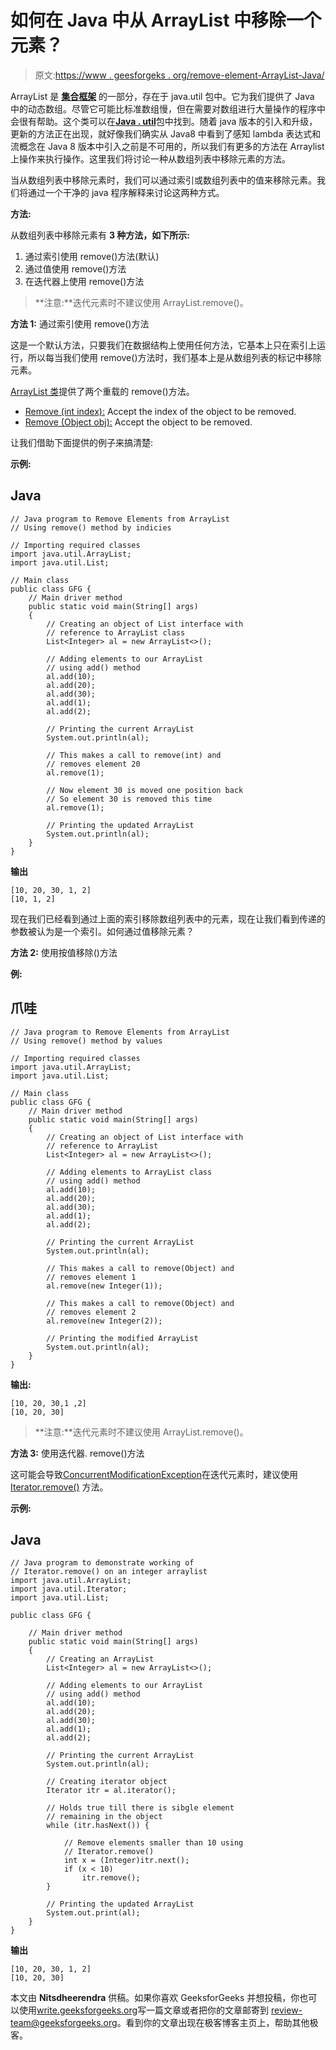 # 如何在 Java 中从 ArrayList 中移除一个元素？

> 原文:[https://www . geesforgeks . org/remove-element-ArrayList-Java/](https://www.geeksforgeeks.org/remove-element-arraylist-java/)

ArrayList 是 [**集合框架**](https://www.geeksforgeeks.org/collections-in-java-2/) 的一部分，存在于 java.util 包中。它为我们提供了 Java 中的动态数组。尽管它可能比标准数组慢，但在需要对数组进行大量操作的程序中会很有帮助。这个类可以在[**Java . util**](https://www.geeksforgeeks.org/java-util-package-java/)包中找到。随着 java 版本的引入和升级，更新的方法正在出现，就好像我们确实从 Java8 中看到了感知 lambda 表达式和流概念在 Java 8 版本中引入之前是不可用的，所以我们有更多的方法在 Arraylist 上操作来执行操作。这里我们将讨论一种从数组列表中移除元素的方法。

当从数组列表中移除元素时，我们可以通过索引或数组列表中的值来移除元素。我们将通过一个干净的 java 程序解释来讨论这两种方式。

**方法:**

从数组列表中移除元素有 **3 种方法，如下所示:**

1.  通过索引使用 remove()方法(默认)
2.  通过值使用 remove()方法
3.  在迭代器上使用 remove()方法

> **注意:**迭代元素时不建议使用 ArrayList.remove()。

**方法 1:** 通过索引使用 remove()方法

这是一个默认方法，只要我们在数据结构上使用任何方法，它基本上只在索引上运行，所以每当我们使用 remove()方法时，我们基本上是从数组列表的标记中移除元素。

[ArrayList 类](https://www.geeksforgeeks.org/arraylist-in-java/)提供了两个重载的 remove()方法。

*   [Remove (int index):](https://www.geeksforgeeks.org/list-removeint-index-method-in-java-with-examples/) Accept the index of the object to be removed.
*   [Remove (Object obj):](https://www.geeksforgeeks.org/list-removeobject-obj-method-in-java-with-examples/) Accept the object to be removed.

让我们借助下面提供的例子来搞清楚:

**示例:**

## Java

```
// Java program to Remove Elements from ArrayList
// Using remove() method by indicies

// Importing required classes
import java.util.ArrayList;
import java.util.List;

// Main class
public class GFG {
    // Main driver method
    public static void main(String[] args)
    {
        // Creating an object of List interface with
        // reference to ArrayList class
        List<Integer> al = new ArrayList<>();

        // Adding elements to our ArrayList
        // using add() method
        al.add(10);
        al.add(20);
        al.add(30);
        al.add(1);
        al.add(2);

        // Printing the current ArrayList
        System.out.println(al);

        // This makes a call to remove(int) and
        // removes element 20
        al.remove(1);

        // Now element 30 is moved one position back
        // So element 30 is removed this time
        al.remove(1);

        // Printing the updated ArrayList
        System.out.println(al);
    }
}
```

**输出**

```
[10, 20, 30, 1, 2]
[10, 1, 2]
```

现在我们已经看到通过上面的索引移除数组列表中的元素，现在让我们看到传递的参数被认为是一个索引。如何通过值移除元素？

**方法 2:** 使用按值移除()方法

**例:**

## 爪哇

```
// Java program to Remove Elements from ArrayList
// Using remove() method by values

// Importing required classes
import java.util.ArrayList;
import java.util.List;

// Main class
public class GFG {
    // Main driver method
    public static void main(String[] args)
    {
        // Creating an object of List interface with
        // reference to ArrayList
        List<Integer> al = new ArrayList<>();

        // Adding elements to ArrayList class
        // using add() method
        al.add(10);
        al.add(20);
        al.add(30);
        al.add(1);
        al.add(2);

        // Printing the current ArrayList
        System.out.println(al);

        // This makes a call to remove(Object) and
        // removes element 1
        al.remove(new Integer(1));

        // This makes a call to remove(Object) and
        // removes element 2
        al.remove(new Integer(2));

        // Printing the modified ArrayList
        System.out.println(al);
    }
}
```

**输出:**

```
[10, 20, 30,1 ,2]
[10, 20, 30]
```

> **注意:**迭代元素时不建议使用 ArrayList.remove()。

**方法 3:** 使用迭代器. remove()方法

这可能会导致[ConcurrentModificationException](https://docs.oracle.com/javase/7/docs/api/java/util/ConcurrentModificationException.html)在迭代元素时，建议使用 [Iterator.remove()](https://www.geeksforgeeks.org/iterators-in-java/) 方法。

**示例:**

## Java

```
// Java program to demonstrate working of
// Iterator.remove() on an integer arraylist
import java.util.ArrayList;
import java.util.Iterator;
import java.util.List;

public class GFG {

    // Main driver method
    public static void main(String[] args)
    {
        // Creating an ArrayList
        List<Integer> al = new ArrayList<>();

        // Adding elements to our ArrayList
        // using add() method
        al.add(10);
        al.add(20);
        al.add(30);
        al.add(1);
        al.add(2);

        // Printing the current ArrayList
        System.out.println(al);

        // Creating iterator object
        Iterator itr = al.iterator();

        // Holds true till there is sibgle element
        // remaining in the object
        while (itr.hasNext()) {

            // Remove elements smaller than 10 using
            // Iterator.remove()
            int x = (Integer)itr.next();
            if (x < 10)
                itr.remove();
        }

        // Printing the updated ArrayList
        System.out.print(al);
    }
}
```

**输出**

```
[10, 20, 30, 1, 2]
[10, 20, 30]
```

本文由 **Nitsdheerendra** 供稿。如果你喜欢 GeeksforGeeks 并想投稿，你也可以使用[write.geeksforgeeks.org](https://write.geeksforgeeks.org)写一篇文章或者把你的文章邮寄到 review-team@geeksforgeeks.org。看到你的文章出现在极客博客主页上，帮助其他极客。